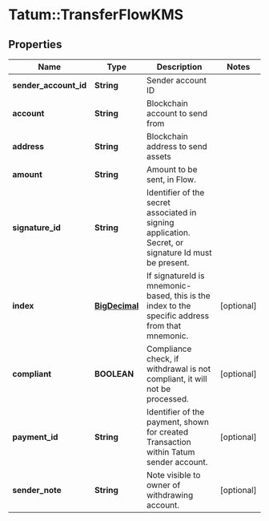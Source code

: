 # Tatum::TransferFlowKMS

## Properties
Name | Type | Description | Notes
------------ | ------------- | ------------- | -------------
**sender_account_id** | **String** | Sender account ID | 
**account** | **String** | Blockchain account to send from | 
**address** | **String** | Blockchain address to send assets | 
**amount** | **String** | Amount to be sent, in Flow. | 
**signature_id** | **String** | Identifier of the secret associated in signing application. Secret, or signature Id must be present. | 
**index** | [**BigDecimal**](BigDecimal.md) | If signatureId is mnemonic-based, this is the index to the specific address from that mnemonic. | [optional] 
**compliant** | **BOOLEAN** | Compliance check, if withdrawal is not compliant, it will not be processed. | [optional] 
**payment_id** | **String** | Identifier of the payment, shown for created Transaction within Tatum sender account. | [optional] 
**sender_note** | **String** | Note visible to owner of withdrawing account. | [optional] 

